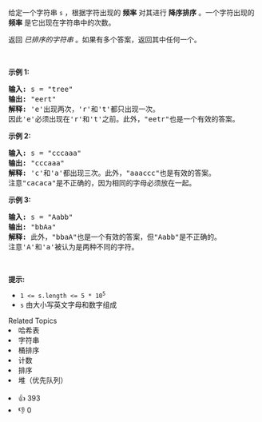 <p>给定一个字符串 <code>s</code> ，根据字符出现的 <strong>频率</strong> 对其进行 <strong>降序排序</strong> 。一个字符出现的 <strong>频率</strong> 是它出现在字符串中的次数。</p>

<p>返回 <em>已排序的字符串&nbsp;</em>。如果有多个答案，返回其中任何一个。</p>

<p>&nbsp;</p>

<p><strong>示例 1:</strong></p>

<pre>
<strong>输入: </strong>s = "tree"
<strong>输出: </strong>"eert"
<strong>解释: </strong>'e'出现两次，'r'和't'都只出现一次。
因此'e'必须出现在'r'和't'之前。此外，"eetr"也是一个有效的答案。
</pre>

<p><strong>示例 2:</strong></p>

<pre>
<strong>输入: </strong>s = "cccaaa"
<strong>输出: </strong>"cccaaa"
<strong>解释: </strong>'c'和'a'都出现三次。此外，"aaaccc"也是有效的答案。
注意"cacaca"是不正确的，因为相同的字母必须放在一起。
</pre>

<p><strong>示例 3:</strong></p>

<pre>
<strong>输入: </strong>s = "Aabb"
<strong>输出: </strong>"bbAa"
<strong>解释: </strong>此外，"bbaA"也是一个有效的答案，但"Aabb"是不正确的。
注意'A'和'a'被认为是两种不同的字符。
</pre>

<p>&nbsp;</p>

<p><strong>提示:</strong></p>

<ul>
	<li><code>1 &lt;= s.length &lt;= 5 * 10<sup>5</sup></code></li>
	<li><code>s</code>&nbsp;由大小写英文字母和数字组成</li>
</ul>
<div><div>Related Topics</div><div><li>哈希表</li><li>字符串</li><li>桶排序</li><li>计数</li><li>排序</li><li>堆（优先队列）</li></div></div><br><div><li>👍 393</li><li>👎 0</li></div>
